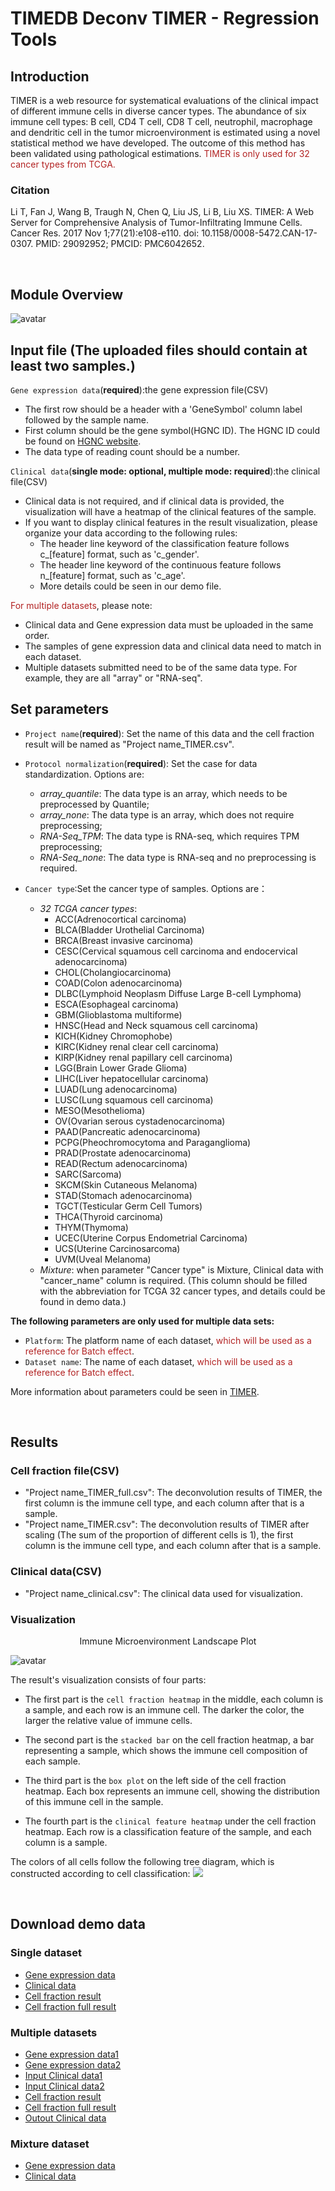 # TIMEDB Deconv TIMER  - Regression Tools

## Introduction
TIMER is a web resource for systematical evaluations of the clinical impact of different immune cells in diverse cancer types. The abundance of six immune cell types: B cell, CD4 T cell, CD8 T cell, neutrophil, macrophage and dendritic cell in the tumor microenvironment is estimated using a novel statistical method we have developed. The outcome of this method has been validated using pathological estimations. <font color=#B22222>TIMER is only used for 32 cancer types from TCGA.</font>

### Citation
Li T, Fan J, Wang B, Traugh N, Chen Q, Liu JS, Li B, Liu XS. TIMER: A Web Server for Comprehensive Analysis of Tumor-Infiltrating Immune Cells. Cancer Res. 2017 Nov 1;77(21):e108-e110. doi: 10.1158/0008-5472.CAN-17-0307. PMID: 29092952; PMCID: PMC6042652.

&emsp;
## Module Overview
![avatar](https://timedb.deepomics.org/public/data/image/TIMER_structure.jpg)


## Input file (The uploaded files should contain at least two samples.)
`Gene expression data`(**required**):the gene expression file(CSV)

*  The first row should be a header with a 'GeneSymbol' column label followed by the sample name.
*  First column should be the gene symbol(HGNC ID). The HGNC ID could be found on [HGNC website](https://www.genenames.org/).
* The data type of reading count should be a number. 

`Clinical data`(**single mode: optional, multiple mode: required**):the clinical file(CSV)

* Clinical data is not required, and if clinical data is provided, the visualization will have a heatmap of the clinical features of the sample.
* If you want to display clinical features in the result visualization, please organize your data according to the following rules:
  - The header line keyword of the classification feature follows c\_[feature] format, such as 'c\_gender'.
  - The header line keyword of the continuous feature follows n\_[feature] format, such as 'c\_age'.
  - More details could be seen in our demo file.


 <font color=#B22222>For multiple datasets</font>, please note:

* Clinical data and Gene expression data must be uploaded in the same order.
* The samples of gene expression data and clinical data need to match in each dataset.
* Multiple datasets submitted need to be of the same data type. For example, they are all "array" or "RNA-seq".


## Set parameters
- `Project name`(**required**): Set the name of this data and the cell fraction result will be named as "Project name\_TIMER.csv".
- `Protocol normalization`(**required**): Set the case for data standardization. Options are:
    - *array_quantile*: The data type is an array, which needs to be preprocessed by Quantile;
    - *array_none*: The data type is an array, which does not require preprocessing;
    - *RNA-Seq_TPM*: The data type is RNA-seq, which requires TPM preprocessing; 
    - *RNA-Seq_none*: The data type is RNA-seq and no preprocessing is required.
  
- `Cancer type`:Set the cancer type of samples. Options are：
    - *32 TCGA cancer types*: 
      - ACC(Adrenocortical carcinoma)
      - BLCA(Bladder Urothelial Carcinoma)
      - BRCA(Breast invasive carcinoma)
      - CESC(Cervical squamous cell carcinoma and endocervical adenocarcinoma)
      - CHOL(Cholangiocarcinoma)
      - COAD(Colon adenocarcinoma)
      - DLBC(Lymphoid Neoplasm Diffuse Large B-cell Lymphoma)
      - ESCA(Esophageal carcinoma)
      - GBM(Glioblastoma multiforme)
      - HNSC(Head and Neck squamous cell carcinoma)
      - KICH(Kidney Chromophobe)
      - KIRC(Kidney renal clear cell carcinoma)
      - KIRP(Kidney renal papillary cell carcinoma)
      - LGG(Brain Lower Grade Glioma)
      - LIHC(Liver hepatocellular carcinoma)
      - LUAD(Lung adenocarcinoma)
      - LUSC(Lung squamous cell carcinoma)
      - MESO(Mesothelioma)
      - OV(Ovarian serous cystadenocarcinoma)
      - PAAD(Pancreatic adenocarcinoma)
      - PCPG(Pheochromocytoma and Paraganglioma)
      - PRAD(Prostate adenocarcinoma)
      - READ(Rectum adenocarcinoma)
      - SARC(Sarcoma)
      - SKCM(Skin Cutaneous Melanoma)
      - STAD(Stomach adenocarcinoma)
      - TGCT(Testicular Germ Cell Tumors)
      - THCA(Thyroid carcinoma)
      - THYM(Thymoma)
      - UCEC(Uterine Corpus Endometrial Carcinoma)
      - UCS(Uterine Carcinosarcoma)
      - UVM(Uveal Melanoma)
    - *Mixture*: when parameter "Cancer type" is Mixture, Clinical data with "cancer\_name" column is required. (This column should be filled with the abbreviation for TCGA 32 cancer types, and details could be found in demo data.)
  
**The following parameters are only used for multiple data sets:**

- `Platform`: The platform name of each dataset, <font color=#B22222>which will be used as a reference for Batch effect</font>.
- `Dataset name`: The name of each dataset, <font color=#B22222>which will be used as a reference for Batch effect</font>.
  

More information about parameters could be seen in [TIMER](http://cistrome.org/TIMER/).

&emsp;
## Results
### Cell fraction file(CSV)
- "Project name\_TIMER\_full.csv": The deconvolution results of TIMER, the first column is the immune cell type, and each column after that is a sample.
- "Project name\_TIMER.csv": The deconvolution results of TIMER after scaling (The sum of the proportion of different cells is 1), the first column is the immune cell type, and each column after that is a sample.


### Clinical data(CSV)
- "Project name\_clinical.csv": The clinical data used for visualization.


### Visualization
<center>Immune Microenvironment Landscape Plot</center>

![avatar](https://timedb.deepomics.org/public/data/image/TIMER_visualization.jpg)


The result's visualization  consists of four parts:

- The first part is the `cell fraction heatmap` in the middle, each column is a sample, and each row is an immune cell. The darker the color, the larger the relative value of immune cells.

- The second part is the `stacked bar` on the cell fraction heatmap, a bar representing a sample, which shows the immune cell composition of each sample.

- The third part is the `box plot` on the left side of the cell fraction heatmap. Each box represents an immune cell, showing the distribution of this immune cell in the sample.

- The fourth part is the `clinical feature heatmap` under the cell fraction heatmap. Each row is a classification feature of the sample, and each column is a sample.

The colors of all cells follow the following tree diagram, which is constructed according to cell classification:
<img src="https://timedb.deepomics.org/public/data/image/TIMER_cell_tree.jpg">


&emsp;
## Download demo data
### Single dataset
- [Gene expression data](https://timedb.deepomics.org/public/data/module_demo/TIMER/single/RNA_TCGA_ACC.csv)
- [Clinical data](https://timedb.deepomics.org/public/data/module_demo/TIMER/single/Clinical_TCGA_ACC.csv)
- [Cell fraction result](https://timedb.deepomics.org/public/data/module_demo/TIMER/single/TCGA_ACC_TIMER.csv)
- [Cell fraction full result](https://timedb.deepomics.org/public/data/module_demo/TIMER/single/TCGA_ACC_TIMER_full.csv)

### Multiple datasets
- [Gene expression data1](https://timedb.deepomics.org/public/data/module_demo/TIMER/mul/input/RNA_GSE116959.csv)
- [Gene expression data2](https://timedb.deepomics.org/public/data/module_demo/TIMER/mul/input/RNA_GSE14922.csv)
- [Input Clinical data1](https://timedb.deepomics.org/public/data/module_demo/TIMER/mul/input/Clinical_GSE116959.csv)
- [Input Clinical data2](https://timedb.deepomics.org/public/data/module_demo/TIMER/mul/input/Clinical_GSE14922.csv)
- [Cell fraction result](https://timedb.deepomics.org/public/data/module_demo/TIMER/mul/output/demo_TIMER.csv)
- [Cell fraction full result](https://timedb.deepomics.org/public/data/module_demo/TIMER/mul/output/demo_TIMER_full.csv)
- [Outout Clinical data](https://timedb.deepomics.org/public/data/module_demo/TIMER/mul/output/demo_Clinical.csv)

### Mixture dataset
- [Gene expression data](https://timedb.deepomics.org/public/data/module_demo/TIMER/single/RNA_Mixture.csv)
- [Clinical data](https://timedb.deepomics.org/public/data/module_demo/TIMER/single/Clinical_Mixture.csv)
